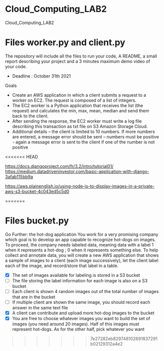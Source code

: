# Cloud_Computing_LAB2
Cloud_Computing_LAB2

# Files worker.py and client.py
The repository will include all the files to run your code, A README, a small report describing your
project and a 3 minutes maximum demo video of your code.
- Deadline : October 31th 2021

Goals
- Create an AWS application in which a client submits a request to a worker on EC2. The request is
composed of a list of integers.
- The EC2 worker is a Python application that receives the list (the request) and calculates the min, max,
mean, median and send them back to the client.
- After sending the response, the EC2 worker must write a log file describing this transaction as txt file
on S3 Amazon Storage Cloud.
- Additional details
– the client is limited to 10 numbers. If more numbers are entered, a message error should be sent
– numbers must be positive - again a message error is sent to the client if one of the number is not
positive

<<<<<<< HEAD

https://docs.djangoproject.com/fr/3.2/intro/tutorial01/
https://medium.datadriveninvestor.com/basic-application-with-django-3afab115bb9a

https://aws.plainenglish.io/using-node-js-to-display-images-in-a-private-aws-s3-bucket-4c043ed5c5d0


=======
# Files bucket.py

Go Further: the hot-dog application
You work for a very promising company which goal is to develop an app capable to recognize hot-dogs on
images. To proceed, the company needs labeled data, meaning data with a label 1 when it represents a
hot-dog ; 0 when it represents something else. To help collect and annotate data, you will create a new AWS
application that shows a sample of images to a client (each image successively), let the client label each of
the image, and record/store that label in a table.
- [x] The set of images available for labeling is stored in a S3 bucket
- [ ] The file storing the label information for each image is also on a S3 bucket
- [ ] Each client is shown 4 random images out of the total number of images that are in the bucket
- [ ] If multiple client are shown the same image, you should record each answer in the same text file
- [x] A client can contribute and upload more hot-dog images to the bucket
- [x] You are free to choose whatever images you want to build the set of images (you need around 20
images). Half of this images must represent hot-dogs. As for the other half, pick whatever you want
>>>>>>> 7e27282eb829748102691837291b02129312a4e2
